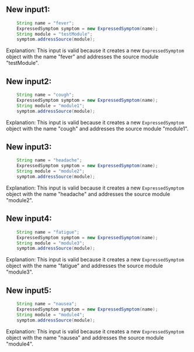 ## New input1:
```java
    String name = "fever";
    ExpressedSymptom symptom = new ExpressedSymptom(name);
    String module = "testModule";
    symptom.addressSource(module);
```
Explanation: This input is valid because it creates a new `ExpressedSymptom` object with the name "fever" and addresses the source module "testModule".

## New input2:
```java
    String name = "cough";
    ExpressedSymptom symptom = new ExpressedSymptom(name);
    String module = "module1";
    symptom.addressSource(module);
```
Explanation: This input is valid because it creates a new `ExpressedSymptom` object with the name "cough" and addresses the source module "module1".

## New input3:
```java
    String name = "headache";
    ExpressedSymptom symptom = new ExpressedSymptom(name);
    String module = "module2";
    symptom.addressSource(module);
```
Explanation: This input is valid because it creates a new `ExpressedSymptom` object with the name "headache" and addresses the source module "module2".

## New input4:
```java
    String name = "fatigue";
    ExpressedSymptom symptom = new ExpressedSymptom(name);
    String module = "module3";
    symptom.addressSource(module);
```
Explanation: This input is valid because it creates a new `ExpressedSymptom` object with the name "fatigue" and addresses the source module "module3".

## New input5:
```java
    String name = "nausea";
    ExpressedSymptom symptom = new ExpressedSymptom(name);
    String module = "module4";
    symptom.addressSource(module);
```
Explanation: This input is valid because it creates a new `ExpressedSymptom` object with the name "nausea" and addresses the source module "module4".